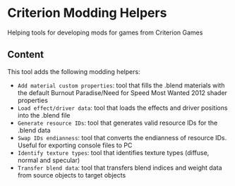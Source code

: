 # Criterion Modding Helpers
Helping tools for developing mods for games from Criterion Games

## Content
This tool adds the following modding helpers:
- `Add material custom properties`: tool that fills the .blend materials with the default Burnout Paradise/Need for Speed Most Wanted 2012 shader properties
- `Load effect/driver data`: tool that loads the effects and driver positions into the .blend file
- `Generate resource IDs`: tool that generates valid resource IDs for the .blend data
- `Swap IDs endianness`: tool that converts the endianness of resource IDs. Useful for exporting console files to PC
- `Identify texture types`: tool that identifies texture types (diffuse, normal and specular)
- `Transfer blend data`: tool that transfers blend indices and weight data from source objects to target objects
